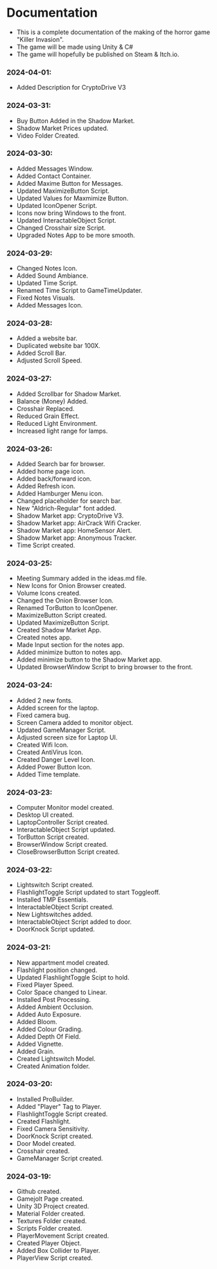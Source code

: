 # Documentation
* This is a complete documentation of the making of the horror game "Killer Invasion".
* The game will be made using Unity & C#
* The game will hopefully be published on Steam & Itch.io.

### 2024-04-01:
* Added Description for CryptoDrive V3

### 2024-03-31:
* Buy Button Added in the Shadow Market.
* Shadow Market Prices updated.
* Video Folder Created.

### 2024-03-30:
* Added Messages Window.
* Added Contact Container.
* Added Maxime Button for Messages.
* Updated MaximizeButton Script.
* Updated Values for Maxmimize Button.
* Updated IconOpener Script.
* Icons now bring Windows to the front.
* Updated InteractableObject Script.
* Changed Crosshair size Script.
* Upgraded Notes App to be more smooth.

### 2024-03-29:
* Changed Notes Icon.
* Added Sound Ambiance.
* Updated Time Script.
* Renamed Time Script to GameTimeUpdater.
* Fixed Notes Visuals.
* Added Messages Icon.

### 2024-03-28:
* Added a website bar.
* Duplicated website bar 100X.
* Added Scroll Bar.
* Adjusted Scroll Speed.

### 2024-03-27:
* Added Scrollbar for Shadow Market.
* Balance (Money) Added.
* Crosshair Replaced.
* Reduced Grain Effect.
* Reduced Light Environment.
* Increased light range for lamps.

### 2024-03-26:
* Added Search bar for browser.
* Added home page icon.
* Added back/forward icon.
* Added Refresh icon.
* Added Hamburger Menu icon.
* Changed placeholder for search bar.
* New "Aldrich-Regular" font added.
* Shadow Market app: CryptoDrive V3.
* Shadow Market app: AirCrack Wifi Cracker.
* Shadow Market app: HomeSensor Alert.
* Shadow Market app: Anonymous Tracker.
* Time Script created.

### 2024-03-25:
* Meeting Summary added in the ideas.md file.
* New Icons for Onion Browser created.
* Volume Icons created.
* Changed the Onion Browser Icon.
* Renamed TorButton to IconOpener.
* MaximizeButton Script created.
* Updated MaximizeButton Script.
* Created Shadow Market App.
* Created notes app.
* Made Input section for the notes app.
* Added minimize button to notes app.
* Added minimize button to the Shadow Market app.
* Updated BrowserWindow Script to bring browser to the front.

### 2024-03-24:
* Added 2 new fonts.
* Added screen for the laptop.
* Fixed camera bug.
* Screen Camera added to monitor object.
* Updated GameManager Script.
* Adjusted screen size for Laptop UI.
* Created Wifi Icon.
* Created AntiVirus Icon.
* Created Danger Level Icon.
* Added Power Button Icon.
* Added Time template.

### 2024-03-23:
* Computer Monitor model created.
* Desktop UI created.
* LaptopController Script created.
* InteractableObject Script updated.
* TorButton Script created.
* BrowserWindow Script created.
* CloseBrowserButton Script created.

### 2024-03-22:
* Lightswitch Script created.
* FlashlightToggle Script updated to start Toggleoff.
* Installed TMP Essentials.
* InteractableObject Script created.
* New Lightswitches added.
* InteractableObject Script added to door.
* DoorKnock Script updated.

### 2024-03-21:
* New appartment model created.
* Flashlight position changed.
* Updated FlashlightToggle Scipt to hold.
* Fixed Player Speed.
* Color Space changed to Linear.
* Installed Post Processing.
* Added Ambient Occlusion.
* Added Auto Exposure.
* Added Bloom.
* Added Colour Grading.
* Added Depth Of Field.
* Added Vignette.
* Added Grain.
* Created Lightswitch Model.
* Created Animation folder.

### 2024-03-20: 
* Installed ProBuilder.
* Added "Player" Tag to Player.
* FlashlightToggle Script created.
* Created Flashlight.
* Fixed Camera Sensitivity.
* DoorKnock Script created.
* Door Model created.
* Crosshair created.
* GameManager Script created.

### 2024-03-19: 
* Github created.
* Gamejolt Page created.
* Unity 3D Project created.
* Material Folder created.
* Textures Folder created.
* Scripts Folder created.
* PlayerMovement Script created.
* Created Player Object.
* Added Box Collider to Player.
* PlayerView Script created.
